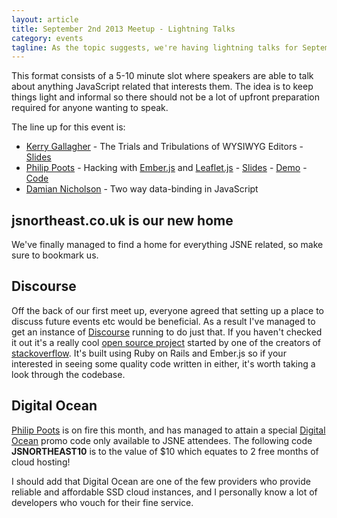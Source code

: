 ```yaml
---
layout: article
title: September 2nd 2013 Meetup - Lightning Talks
category: events
tagline: As the topic suggests, we're having lightning talks for Septembers meetup. We'll also be dicussing our new online presence, namely the website and Discourse forum. Finally we have also managed to blag some free hosting from Digital Ocean for JSNE attendees only. So it's defintely worth coming along!
---
```

This format consists of a 5-10 minute slot where speakers are able to talk about anything JavaScript related that interests them. The idea is to keep things light and informal so there should not be a lot of upfront preparation required for anyone wanting to speak.

The line up for this event is:

* [Kerry Gallagher](https://twitter.com/kerry350) - The Trials and Tribulations of WYSIWYG Editors - [Slides](https://github.com/Kerry350/WYSIWYG-presentation)
* [Philip Poots](https://twitter.com/pootsbook) - Hacking with [Ember.js](http://www.emberjs.com) and [Leaflet.js](http://leafletjs.com) - [Slides](http://www.slideshare.net/pootsbook/jsne-ember) - [Demo](http://crossingtheruby.com/ember-leaflet-demo/) - [Code](https://github.com/pootsbook/ember-leaflet-demo)
* [Damian Nicholson](http://www.twitter.com/damian) - Two way data-binding in JavaScript


## jsnortheast.co.uk is our new home

We've finally managed to find a home for everything JSNE related, so make sure to bookmark us.

## Discourse

Off the back of our first meet up, everyone agreed that setting up a place to discuss future events etc would be beneficial. As a result I've managed to get an instance of [Discourse](http://discourse.jsnortheast.co.uk) running to do just that. If you haven't checked it out it's a really cool [open source project](http://www.discourse.org/) started by one of the creators of [stackoverflow](stackoverflow.com). It's built using Ruby on Rails and Ember.js so if your interested in seeing some quality code written in either, it's worth taking a look through the codebase.

## Digital Ocean

[Philip Poots](https://twitter.com/pootsbook) is on fire this month, and has managed to attain a special [Digital Ocean](https://www.digitalocean.com) promo code only available to JSNE attendees. The following code **JSNORTHEAST10** is to the value of $10 which equates to 2 free months of cloud hosting!

I should add that Digital Ocean are one of the few providers who provide reliable and affordable SSD cloud instances, and I personally know a lot of developers who vouch for their fine service.
